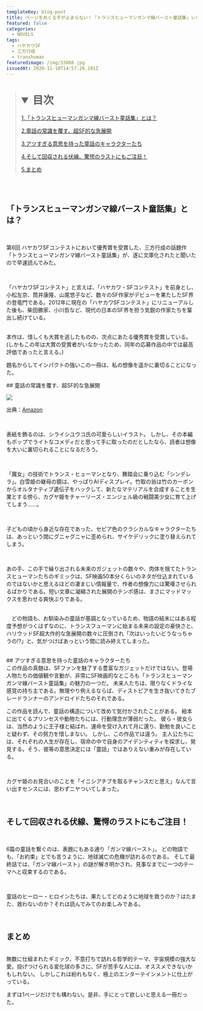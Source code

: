 ```yaml
---
templateKey: blog-post
title: ページをめくる手が止まらない！「トランスヒューマンガンマ線バースト童話集」レビュー
featured: false
categories:
  - NOVELS
tags:
  - ハヤカワSF
  - 三方行成
  - transhuman
featuredimage: /img/33860.jpg
issuedAt: 2020-11-10T14:57:26.191Z
---
```

> # <details open><summary>目次</summary>
>
> [1.「トランスヒューマンガンマ線バースト童話集」とは？](#whats-this)
>
> [2.童話の常識を覆す、超SF的な急展開](#trans-story)
>
> [3.アツすぎる意思を持った童話のキャラクターたち](#trans-character)
>
> [4.そして回収される伏線、驚愕のラストにもご注目！](#trans-last)
>
> [5.まとめ](#trans-matome)
>
> </details>

</br></br>

<div id="whats-this">

## 「トランスヒューマンガンマ線バースト童話集」とは？

<br>

第6回 ハヤカワSFコンテストにおいて優秀賞を受賞した、三方行成の話題作「トランスヒューマンガンマ線バースト童話集」が、遂に文庫化されたと聞いたので早速読んでみた。

<br>

「ハヤカワSFコンテスト」と言えば、「ハヤカワ・SFコンテスト」を前身とし、小松左京、筒井康隆、山尾悠子など、数々のSF作家がデビューを果たしたSF界の登竜門である。2012年に現在の「ハヤカワSFコンテスト」にリニューアルした後も、柴田勝家、小川哲など、現代の日本のSF界を担う気鋭の作家たちを輩出し続けている。

<br>
本作は、惜しくも大賞を逃したものの、次点にあたる優秀賞を受賞している。(しかもこの年は大賞の受賞者がいなかったため、同年の応募作品の中では最高評価であったと言える。)

<br>

題名からしてインパクトの強いこの一冊は、私の想像を遥かに裏切ることになった。

<div id="trans-story">
## 童話の常識を覆す、超SF的な急展開

![](/img/71h-cp9nnul.jpg)

出典：[Amazon](https://www.amazon.co.jp/%E3%83%88%E3%83%A9%E3%83%B3%E3%82%B9%E3%83%92%E3%83%A5%E3%83%BC%E3%83%9E%E3%83%B3%E3%82%AC%E3%83%B3%E3%83%9E%E7%B7%9A%E3%83%90%E3%83%BC%E3%82%B9%E3%83%88%E7%AB%A5%E8%A9%B1%E9%9B%86-%E3%83%8F%E3%83%A4%E3%82%AB%E3%83%AF%E6%96%87%E5%BA%ABJA-%E4%B8%89%E6%96%B9-%E8%A1%8C%E6%88%90/dp/4150314551/ref=asc_df_4150314551/?tag=jpgo-22&linkCode=df0&hvadid=342501156224&hvpos=&hvnetw=g&hvrand=13556999921091586070&hvpone=&hvptwo=&hvqmt=&hvdev=c&hvdvcmdl=&hvlocint=&hvlocphy=1009329&hvtargid=pla-964976518478&psc=1&th=1&psc=1&tag=&ref=&adgrpid=72867581470&hvpone=&hvptwo=&hvadid=342501156224&hvpos=&hvnetw=g&hvrand=13556999921091586070&hvqmt=&hvdev=c&hvdvcmdl=&hvlocint=&hvlocphy=1009329&hvtargid=pla-964976518478)

<br>

表紙を飾るのは、シライシユウコ氏の可愛らしいイラスト。
しかし、その本編もポップでライトなコメディだと思って手に取ったのだとしたなら、読者は想像を大いに裏切られることになるだろう。

<br>

「魔女」の技術でトランス・ヒューマンとなり、舞踏会に乗り込む「シンデレラ」。白雪姫の継母の鏡は、やっぱりAIディスプレイ。竹取の翁は竹のカーボンからオルタナティブ遺伝子をハックして、新たなマテリアルを合成することを生業とする傍ら、カグヤ姫をチャーリーズ・エンジェル級の戦闘美少女に育て上げてしまう……。

<br>

子どもの頃から身近な存在であった、セピア色のクラシカルなキャラクターたちは、あっという間にグニャグニャに歪められ、サイケデリックに塗り替えられてしまう。

<br>

あの手、この手で繰り出される未来のガジェットの数々や、肉体を捨てたトランスヒューマンたちのギミックは、SF映画50本分くらいのネタが仕込まれているのではないかと思えるほどの凄まじい情報量で、作者の想像力には驚嘆させられるばかりである。短い文章に凝縮された展開のテンポ感は、まさにマッドマックスを思わせる爽快ぶりである。

<br>　どの物語も、お馴染みの童話が基調となっているため、物語の結末にはある程度予想がつくはずなのに、トランスフューマンに始まる未来の設定の豪快さと、ハリウッドSF超大作的な急展開の数々に圧倒され「次はいったいどうなっちゃうの!?」と、気がつけばあっという間に読み終えてしまった。

<br>

<div id="trans-character">
## アツすぎる意思を持った童話のキャラクターたち

<br>
この作品の真髄は、SFファンを魅了する豊富なガジェットだけではない。登場人物たちの価値観や言動が、非常にSF映画的なところも「トランスヒューマンガンマ線バースト童話集」の魅力の一つだ。
未来人たちは、限りなくドライな感覚の持ち主である。無理やり例えるならば、ディストピアを生き抜いてきたブレードランナーのアンドロイドたちのそれである。

<br>

この作品を読んで、童話の構造について改めて気付かされたことがある。
絵本に出てくるプリンセスや動物たちには、行動理念が薄弱だった。
彼ら・彼女らは、当然のように王子様と結ばれ、運命を受け入れて月に還り、勤勉を良いことと疑わず、その努力を惜しまない。
しかし、この作品では違う。
主人公たちには、それぞれの人生が存在し、宿命の中で自身のアイデンティティを探求し、発見する。そう、彼等の意思決定には「童話」ではありえない重みが存在している。

<br>

カグヤ姫のお見合いのことを「イニシアチブを取るチャンスだと思え」なんて言い出すセンスには、思わずニヤついてしまった。

<br>

<div id="#trans-last">

## そして回収される伏線、驚愕のラストにもご注目！

<br>

6篇の童話を繋ぐのは、表題にもある通り「ガンマ線バースト」。
どの物語でも、「お約束」とでも言うように、地球滅亡の危機が訪れるのである。
そして最終話では、「ガンマ線バースト」の謎が解き明かされ、見事なまでに一つのテーマへと収束するのである。

<br>

童話のヒーロー・ヒロインたちは、果たしてどのように地球を救うのか？はたまた、救わないのか？それは読んでみてのお楽しみである。

<br>

<div id="#trans-matome">

## まとめ

<br>
無数に仕組まれたギミック、不意打ちで訪れる哲学的テーマ、宇宙規模の強大な愛。投げつけられる変化球の多さに、SFが苦手な人には、オススメできないかもしれない。
しかしこれは紛れもなく、極上のエンターテインメントに仕上がっている。

<br>

まずは1ページだけでも構わない。是非、手にとって欲しいと思える一冊だった。